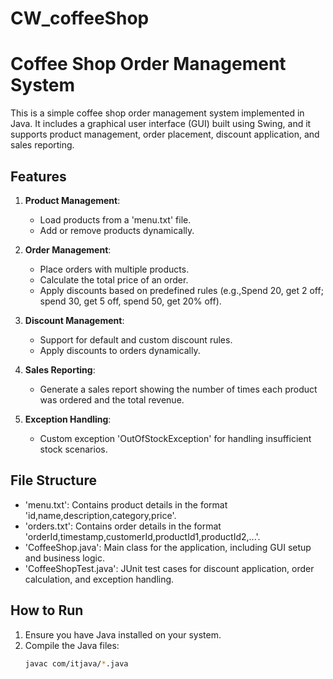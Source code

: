 # CW_coffeeShop
# Coffee Shop Order Management System

This is a simple coffee shop order management system implemented in Java. It includes a graphical user interface (GUI) built using Swing, and it supports product management, order placement, discount application, and sales reporting.

## Features

1. **Product Management**:
   - Load products from a 'menu.txt' file.
   - Add or remove products dynamically.

2. **Order Management**:
   - Place orders with multiple products.
   - Calculate the total price of an order.
   - Apply discounts based on predefined rules (e.g.,Spend 20, get 2 off; spend 30, get 5 off, spend 50, get 20% off).

3. **Discount Management**:
   - Support for default and custom discount rules.
   - Apply discounts to orders dynamically.

4. **Sales Reporting**:
   - Generate a sales report showing the number of times each product was ordered and the total revenue.

5. **Exception Handling**:
   - Custom exception 'OutOfStockException' for handling insufficient stock scenarios.

## File Structure

- 'menu.txt': Contains product details in the format 'id,name,description,category,price'.
- 'orders.txt': Contains order details in the format 'orderId,timestamp,customerId,productId1,productId2,...'.
- 'CoffeeShop.java': Main class for the application, including GUI setup and business logic.
- 'CoffeeShopTest.java': JUnit test cases for discount application, order calculation, and exception handling.

## How to Run

1. Ensure you have Java installed on your system.
2. Compile the Java files:
   ```bash
   javac com/itjava/*.java

